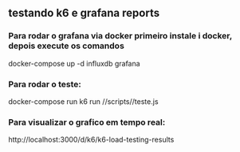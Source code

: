 ## testando k6 e grafana reports

### Para rodar o grafana via docker primeiro instale i docker, depois execute os comandos
docker-compose up -d influxdb grafana

### Para rodar o teste:
docker-compose run k6 run //scripts//teste.js

### Para visualizar o grafico em tempo real:
http://localhost:3000/d/k6/k6-load-testing-results
